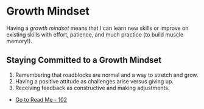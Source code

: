 # Growth Mindset
Having a _growth mindset_ means that I can learn new skills or improve on existing skills with effort, patience, and much practice (to build muscle memory!). 

## Staying Committed to a Growth Mindset
1. Remembering that roadblocks are normal and a way to stretch and grow. 
2. Having a positive attitude as challenges arise versus giving up. 
3. Receiving feedback as constructive and making adjustments. 

- [Go to Read Me - 102](/README.md)
